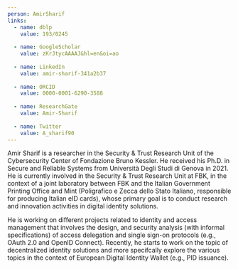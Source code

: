```yaml
---
person: AmirSharif
links:          
  - name: dblp         
    value: 193/0245  
    
  - name: GoogleScholar         
    value: zKrJtycAAAAJ&hl=en&oi=ao 
        
  - name: LinkedIn         
    value: amir-sharif-341a2b37
        
  - name: ORCID         
    value: 0000-0001-6290-3588
         
  - name: ResearchGate         
    value: Amir-Sharif
         
  - name: Twitter         
    value: A_sharif90
---
```


Amir Sharif is a researcher in the Security & Trust Research Unit of the Cybersecurity Center of Fondazione Bruno Kessler. He received his Ph.D. in Secure and Reliable Systems from Università Degli Studi di Genova in 2021. He is currently involved in the Security & Trust Research Unit at FBK, in the context of a joint laboratory between FBK and the Italian Government Printing Office and Mint (Poligrafico e Zecca dello Stato Italiano, responsible for producing Italian eID cards), whose primary goal is to conduct research and innovation activities in digital identity solutions.


He is working on different projects related to identity and access management that involves the design, and security analysis (with informal specifications) of access delegation and single sign-on protocols (e.g., OAuth 2.0 and OpenID Connect). Recently, he starts to work on the topic of decentralized identity solutions and more specifcally explore the various topics in the context of European Digital Identity Wallet (e.g., PID issuance).
